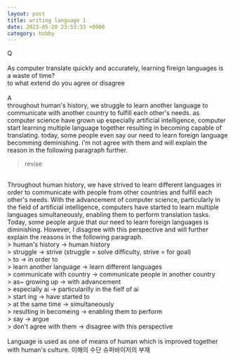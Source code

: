 ```yaml
---
layout: post
title: writing language 1
date: 2023-05-20 23:53:33 +0900
category: hobby
---
```

Q
<br/>
<br/>
As computer translate quickly and accurately, learning fireign languages is a waste of time?
<br/>
to what extend do you agree or disagree
<br/>
<br/>
A
<br/>
throughout human's history, we struggle to learn another language to communicate with another country to fulfill each other's needs. as computer science have grown up especially artificial intelligence, computer start learning multiple language together resulting in becoming capable of translating. today, some people even say our need to learn foreign language becomming deminishing. i'm not agree with them and will explain the reason in the following paragraph further.
<br/>
> revise

<br/>
Throughout human history, we have strived to learn different languages in order to communicate with people from other countries and fulfill each other's needs. With the advancement of computer science, particularly in the field of artificial intelligence, computers have started to learn multiple languages simultaneously, enabling them to perform translation tasks. Today, some people argue that our need to learn foreign languages is diminishing. However, I disagree with this perspective and will further explain the reasons in the following paragraph.
<br/>
> human's history -> human history
<br/>
> struggle -> strive (struggle = solve difficulty, strive = for goal)
<br/>
> to -> in order to
<br/>
> learn another language -> learn different languages
<br/>
> communicate with country -> communicate people in another country
<br/>
> as~ growing up -> with advancement
<br/>
> especially ai -> particularilly in the fielf of ai
<br/>
> start ing -> have started to
<br/>
> at the same time -> simultaneously
<br/>
> resulting in becomeing -> enabling them to perform
<br/>
> say -> argue
<br/>
> don't agree with them -> disagree with this perspective
<br/>



<br/>
Language is used as one of means of human which is improved together with human's culture. 
이해의 수단
슈퍼바이저의 부재
